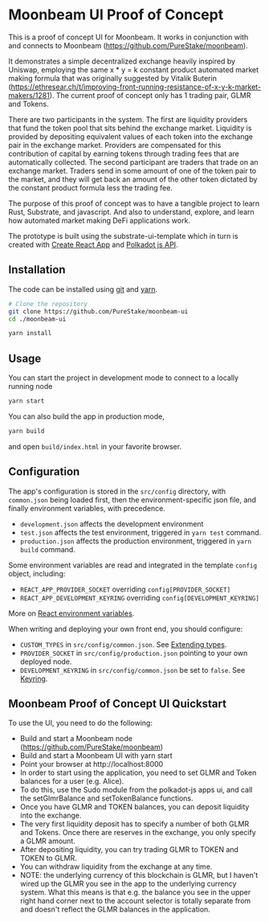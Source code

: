 # Moonbeam UI Proof of Concept

This is a proof of concept UI for Moonbeam.  It works in conjunction with and connects to Moonbeam (https://github.com/PureStake/moonbeam).

It demonstrates a simple decentralized exchange heavily inspired by Uniswap, employing the same x * y = k constant product automated market making formula that was originally suggested by Vitalik Buterin (https://ethresear.ch/t/improving-front-running-resistance-of-x-y-k-market-makers/1281).  The current proof of concept only has 1 trading pair, GLMR and Tokens.

There are two participants in the system.  The first are liquidity providers that fund the token pool that sits behind the exchange market.  Liquidity is provided by depositing equivalent values of each token into the exchange pair in the exchange market.  Providers are compensated for this contribution of capital by earning tokens through trading fees that are automatically collected.  The second participant are traders that trade on an exchange market.  Traders send in some amount of one of the token pair to the market, and they will get back an amount of the other token dictated by the constant product formula less the trading fee.

The purpose of this proof of concept was to have a tangible project to learn Rust, Substrate, and javascript.  And also to understand, explore, and learn how automated market making DeFi applications work.

The prototype is built using the substrate-ui-template which in turn is created with [Create React App](https://github.com/facebook/create-react-app)
and [Polkadot js API](https://polkadot.js.org/api/). 

## Installation

The code can be installed using [git](https://git-scm.com/) and [yarn](https://yarnpkg.com/).

```bash
# Clone the repository
git clone https://github.com/PureStake/moonbeam-ui
cd ./moonbeam-ui
```

```bash
yarn install
```

## Usage

You can start the project in development mode to connect to a locally running node

```bash
yarn start
```

You can also build the app in production mode,

```bash
yarn build
```
and open `build/index.html` in your favorite browser.

## Configuration

The app's configuration is stored in the `src/config` directory, with
`common.json` being loaded first, then the environment-specific json file,
and finally environment variables, with precedence.

* `development.json` affects the development environment
* `test.json` affects the test environment, triggered in `yarn test` command.
* `production.json` affects the production environment, triggered in
`yarn build` command.

Some environment variables are read and integrated in the template `config` object,
including:

* `REACT_APP_PROVIDER_SOCKET` overriding `config[PROVIDER_SOCKET]`
* `REACT_APP_DEVELOPMENT_KEYRING` overriding `config[DEVELOPMENT_KEYRING]`

More on [React environment variables](https://create-react-app.dev/docs/adding-custom-environment-variables).

When writing and deploying your own front end, you should configure:

* `CUSTOM_TYPES` in `src/config/common.json`. See
  [Extending types](https://polkadot.js.org/api/start/types.extend.html).
* `PROVIDER_SOCKET` in `src/config/production.json` pointing to your own
  deployed node.
* `DEVELOPMENT_KEYRING` in `src/config/common.json` be set to `false`.
  See [Keyring](https://polkadot.js.org/api/start/keyring.html).

## Moonbeam Proof of Concept UI Quickstart

To use the UI, you need to do the following:
* Build and start a Moonbeam node (https://github.com/PureStake/moonbeam)
* Build and start a Moonbeam UI with yarn start
* Point your browser at http://localhost:8000
* In order to start using the application, you need to set GLMR and Token balances for a user (e.g. Alice).  
* To do this, use the Sudo module from the polkadot-js apps ui, and call the setGlmrBalance and setTokenBalance functions.
* Once you have GLMR and TOKEN balances, you can deposit liquidity into the exchange.
* The very first liquidity deposit has to specify a number of both GLMR and Tokens.  Once there are reserves in the exchange, you only specify a GLMR amount.
* After depositing liquidity, you can try trading GLMR to TOKEN and TOKEN to GLMR.
* You can withdraw liquidity from the exchange at any time.
* NOTE: the underlying currency of this blockchain is GLMR, but I haven't wired up the GLMR you see in the app to the underlying currency system.  What this means is that e.g. the balance you see in the upper right hand corner next to the account selector is totally separate from and doesn't reflect the GLMR balances in the application.


